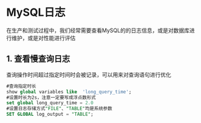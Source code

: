 # MySQL日志

在生产和测试过程中，我们经常需要查看MySQL的的日志信息，或是对数据库进行维护，或是对性能进行评估

## 1. 查看慢查询日志

查询操作时间超过指定时间时会被记录，可以用来对查询语句进行优化

```sql
#查询指定时长
show global variables like  'long_query_time';
#设置时长为2s，注意一定要写成浮点数形式
set global long_query_time = 2.0
#设置日志存储方式"FILE"、"TABLE"均是系统参数
SET GLOBAL log_output = "TABLE";
```

